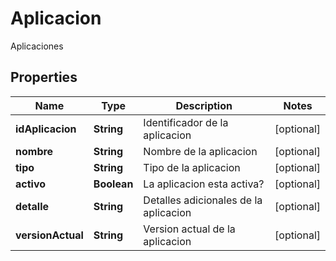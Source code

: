 

# Aplicacion

Aplicaciones
## Properties

Name | Type | Description | Notes
------------ | ------------- | ------------- | -------------
**idAplicacion** | **String** | Identificador de la aplicacion |  [optional]
**nombre** | **String** | Nombre de la aplicacion |  [optional]
**tipo** | **String** | Tipo de la aplicacion |  [optional]
**activo** | **Boolean** | La aplicacion esta activa? |  [optional]
**detalle** | **String** | Detalles adicionales de la aplicacion |  [optional]
**versionActual** | **String** | Version actual de la aplicacion |  [optional]



